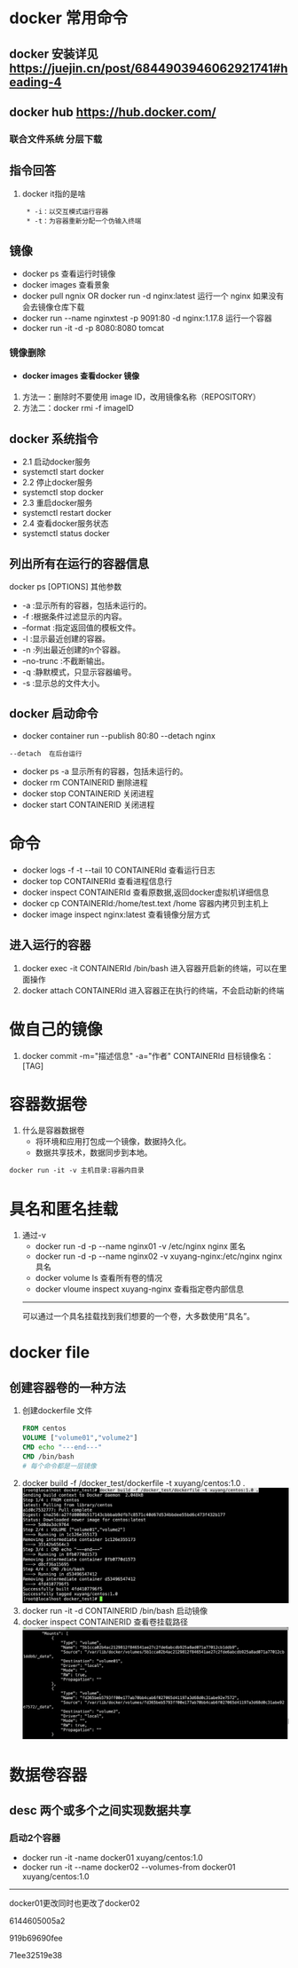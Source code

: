 # docker 常用命令
## docker 安装详见 https://juejin.cn/post/6844903946062921741#heading-4
## docker hub https://hub.docker.com/
### 联合文件系统 分层下载
## 指令回答
1. docker it指的是啥 
   ``` dockerfile
    * -i：以交互模式运行容器
    * -t：为容器重新分配一个伪输入终端
   ```
## 镜像 
* docker ps 查看运行时镜像
* docker images 查看景象
* docker pull ngnix OR docker run -d nginx:latest 运行一个 nginx 如果没有会去镜像仓库下载
* docker run --name nginxtest -p 9091:80 -d nginx:1.17.8 运行一个容器
* docker run -it -d -p 8080:8080 tomcat
<!-- * docker run -it -d -p 8080:8080 tomcat2 /root/dockerStart/start.sh  -->
### 镜像删除
* #### docker images 查看docker 镜像
1. 方法一：删除时不要使用 image ID，改用镜像名称（REPOSITORY）
2. 方法二：docker rmi -f imageID
##  docker 系统指令
* 2.1 启动docker服务
* systemctl start docker
* 2.2 停止docker服务
* systemctl stop docker
* 2.3 重启docker服务
* systemctl restart docker
* 2.4 查看docker服务状态
* systemctl status docker
## 列出所有在运行的容器信息
docker ps [OPTIONS] 其他参数

* -a :显示所有的容器，包括未运行的。
* -f :根据条件过滤显示的内容。
* –format :指定返回值的模板文件。
* -l :显示最近创建的容器。
* -n :列出最近创建的n个容器。
* –no-trunc :不截断输出。
* -q :静默模式，只显示容器编号。
* -s :显示总的文件大小。

## docker 启动命令 

* docker container run --publish 80:80  --detach  nginx 
```
--detach  在后台运行
```
* docker ps  -a 显示所有的容器，包括未运行的。
* docker rm  CONTAINERID 删除进程
* docker stop CONTAINERID 关闭进程
* docker start CONTAINERID 关闭进程

# 命令
* docker logs -f -t --tail 10  CONTAINERId 查看运行日志
* docker top CONTAINERId 查看进程信息行
* docker inspect CONTAINERId 查看原数据,返回docker虚拟机详细信息
* docker cp CONTAINERId:/home/test.text /home 容器内拷贝到主机上
* docker image inspect nginx:latest 查看镜像分层方式

## 进入运行的容器
1. docker exec -it CONTAINERId /bin/bash 进入容器开启新的终端，可以在里面操作
2. docker attach CONTAINERId 进入容器正在执行的终端，不会启动新的终端


# 做自己的镜像
1. docker commit -m="描述信息" -a="作者" CONTAINERId 目标镜像名：[TAG]



# 容器数据卷
1. 什么是容器数据卷
    * 将环境和应用打包成一个镜像，数据持久化。
    * 数据共享技术，数据同步到本地。
``` dockerfile
docker run -it -v 主机目录:容器内目录 
```
# 具名和匿名挂载
1. 通过-v 
    * docker run -d -p --name nginx01 -v /etc/nginx nginx 匿名
    * docker run -d -p --name nginx02 -v xuyang-nginx:/etc/nginx nginx 具名  
    * docker volume ls 查看所有卷的情况
    * docker vloume inspect xuyang-nginx 查看指定卷内部信息
    ---
    可以通过一个具名挂载找到我们想要的一个卷，大多数使用“具名”。

# docker file 
## 创建容器卷的一种方法
1. 创建dockerfile 文件
    ``` dockerfile
    FROM centos
    VOLUME ["volume01","volume2"]
    CMD echo "---end---"
    CMD /bin/bash
    # 每个命令都是一层镜像
    ```
2. docker build -f /docker_test/dockerfile -t xuyang/centos:1.0 .
!["log"](./images/3361666494599_.pic.jpg)
3. docker run -it -d CONTAINERID /bin/bash 启动镜像 
4. docker inspect CONTAINERID 查看卷挂载路径 
!["log"](./images/3371666495325_.pic.jpg)

# 数据卷容器 
 ## desc 两个或多个之间实现数据共享
 ### 启动2个容器
 * docker run -it -name docker01 xuyang/centos:1.0 
 * docker run -it --name docker02 --volumes-from docker01 xuyang/centos:1.0 
 ---
 docker01更改同时也更改了docker02







6144605005a2

919b69690fee

71ee32519e38